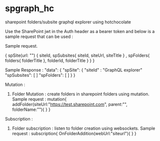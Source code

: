 # spgraph_hc
sharepoint folders/subsite graphql explorer using hotchocolate

Use the SharePoint jwt in the Auth header as a bearer token and below is a sample request that can be used : 


Sample request. 

{
  spSite(url: "<subsite url>") {
  siteId,
   spSubsites{
     siteId,
     siteUrl,
     siteTitle
   } ,
   spFolders{
     folders{
       folderTitle
     },
     folderId,
     folderTitle
   }
  }
}

Sample Response : 
"data": {
    "spSite": {
      "siteId" : "GraphQL explorer"
      "spSubsites": [
        ]
      "spFolders": [
        ]
  }
}

Mutation : 
1. Folder Mutation : create folders in sharepoint folders using mutation. Sample request : 
mutation{
 addFolder(siteUrl:"https://test.sharepoint.com", parent:"<parentfolder>", folderName:"<foldertoCreate>"){
   <folderProperties>
 }
}

Subscription : 
1. Folder subscription : listen to folder creation using websockets. Sample request : 
subscription{
  OnFolderAddition(webUrl:"siteurl"){
    <folderProperties>
  }
}
